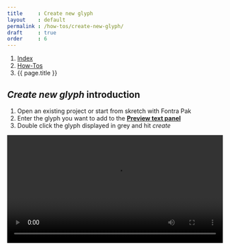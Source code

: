 ```yaml
---
title     : Create new glyph
layout    : default
permalink : /how-tos/create-new-glyph/
draft     : true
order     : 6
---
```


<nav aria-label="breadcrumb">
  <ol class="breadcrumb small">
    <li class="breadcrumb-item"><a href="{{ site.url }}">Index</a></li>
    <li class="breadcrumb-item"><a href="../../how-tos">How-Tos</a></li>
    <li class="breadcrumb-item active" aria-current="page">{{ page.title }}</li>
  </ol>
</nav>

*Create new glyph* introduction
-------

1. Open an existing project or start from skretch with Fontra Pak
2. Enter the glyph you want to add to the <a href='../../reference/panels/preview-text'>**Preview text panel**</a>
3. Double click the glyph displayed in grey and hit *create*

<video src="{{ site.url }}/videos/create_new_glyph.mp4" controls="controls" style="width: 100%; max-width: 600px">
</video>


[UFO]: #
[designspace]: #
